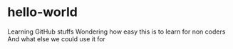 # hello-world
Learning GitHub stuffs
Wondering how easy this is to learn for non coders
And what else we could use it for 
